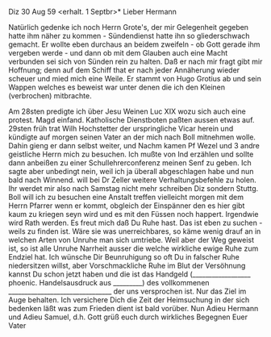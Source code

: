  Diz 30 Aug 59
 <erhalt. 1 Septbr>*
Lieber Hermann

Natürlich gedenke ich noch Herrn Grote's, der mir Gelegenheit gegeben hatte ihm näher zu kommen - Sündendienst hatte ihn so gliederschwach gemacht. Er wollte eben durchaus an beidem zweifeln - ob Gott gerade ihm vergeben werde - und dann ob mit dem Glauben auch eine Macht verbunden sei sich von Sünden rein zu halten. Daß er nach mir fragt gibt mir Hoffnung; denn auf dem Schiff that er nach jeder Annäherung wieder scheuer und mied mich eine Weile. Er stammt von Hugo Grotius ab und sein Wappen welches es beweist war unter denen die ich den Kleinen (verbrochen) mitbrachte.

Am 28sten predigte ich über Jesu Weinen Luc XIX wozu sich auch eine protest. Magd einfand. Katholische Dienstboten paßten aussen etwas auf. 
29sten früh trat Wilh Hochstetter der urspringliche Vicar herein und kündigte auf morgen seinen Vater an der mich nach Boll mitnehmen wolle. Dahin gieng er dann selbst weiter, und Nachm kamen Pf Wezel und 3 andre geistliche Herrn mich zu besuchen. Ich mußte von Ind erzählen und sollte dann anbeißen zu einer Schullehrerconferenz meinen Senf zu geben. Ich sagte aber unbedingt nein, weil ich ja überall abgeschlagen habe und nun bald nach Winnend. will bei Dr Zeller weitere Verhaltungsbefehle zu holen. Ihr werdet mir also nach Samstag nicht mehr schreiben Diz sondern Stuttg. Boll will ich zu besuchen eine Anstalt treffen vielleicht morgen mit dem Herrn Pfarrer wenn er kommt, obgleich der Einspänner den es hier gibt kaum zu kriegen seyn wird und es mit den Füssen noch happert. Irgendwie wird Rath werden. 
Es freut mich daß Du Ruhe hast. Das ist eben zu suchen - weils zu finden ist. Wäre sie was unerreichbares, so käme wenig drauf an in welchen Arten von Unruhe man sich umtriebe. Weil aber der Weg geweist ist, so ist alle Unruhe Narrheit ausser die welche wirkliche ewige Ruhe zum Endziel hat. Ich wünsche Dir Beunruhigung so oft Du in falscher Ruhe niedersitzen willst, aber Vorschmackliche Ruhe im Blut der Versöhnung kannst Du schon jetzt haben und die ist das Handgeld (__________________ phoenic. Handelsausdruck aus _________) des vollkommenen ________________________________ der uns versprochen ist. Nur das Ziel im Auge behalten. Ich versichere Dich die Zeit der Heimsuchung in der sich bedenken läßt was zum Frieden dient ist bald vorüber. Nun Adieu Hermann und Adieu Samuel, d.h. Gott grüß euch durch wirkliches Begegnen
 Euer Vater
